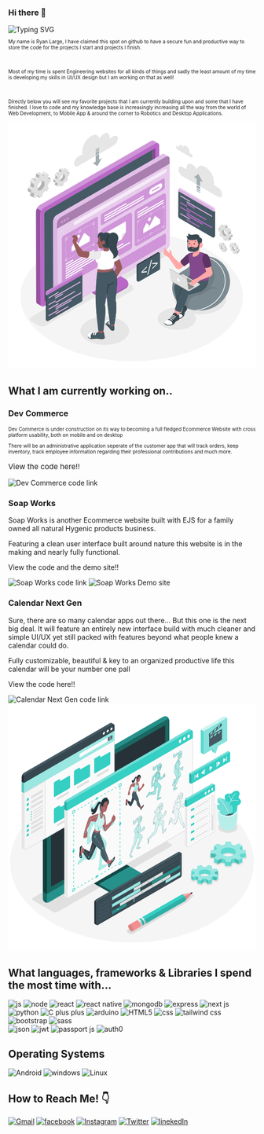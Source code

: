 ### Hi there 👋

<img src="https://readme-typing-svg.demolab.com?font=SansSarif&size=50&duration=2500&pause=2000&color=FFF&width=1000&height=200&lines=Hi!+My+name+is+Ryan+Large!!%2C+;Welcome+to+my+Github+profile!!" alt="Typing SVG" />

<p style="font-size: 10px">My name is Ryan Large, I have claimed this spot on github
to have a secure fun and productive way to store the code
for the projects I start and projects I finish.</p> 
<br/>
<p style="font-size: 10px">Most of my time is spent Engineering websites for all kinds of things
and sadly the least amount of my time is developing my skills in UI/UX design
but I am working on that as well!</p>
<br/> 
<p style="font-size: 10px">Directly below you will see my favorite projects 
that I am currently building upon and some that I have finished.
I love to code and my knowledge base is increasingly increasing
all the way from the world of Web Development, to Mobile App & around the
corner to Robotics and Desktop Applications.</p>

<img src="./assets/WebsiteCreator-amico.svg" alt="Cool Photo" />

## What I am currently working on..

### Dev Commerce

<p style="font-size: 10px">Dev Commerce is under construction
on its way to becoming a full fledged Ecommerce Website with cross platform usability, both on mobile
and on desktop</p>

<p style="font-size: 10px">There will be an administrative application seperate of the customer app
that will track orders, keep inventory, track employee information regarding their professional contributions
and much more.</p>

<p style="font-size: 15px">View the code here!!</p>
<img src="https://img.shields.io/badge/Code-Dev Commerce-blueviolet?style=for-the-badge&logo=appveyor" alt="Dev Commerce code link" />

### Soap Works

<p>Soap Works is another Ecommerce website built with EJS for a family owned all natural
Hygenic products business.</p>

<p>Featuring a clean user interface built around nature this website
is in the making and nearly fully functional.</p>

<p>View the code and the demo site!!</p>
<img src="https://img.shields.io/badge/Code-Soap Works-blueviolet?style=for-the-badge&logo=appveyor" alt="Soap Works code link" />
<img src="https://img.shields.io/badge/Website-Demo-ff90ff?style=for-the-badge&logo=appveyor" alt="Soap Works Demo site" />

### Calendar Next Gen

<p>Sure, there are so many calendar apps out there... But this one is the next big deal. 
It will feature an entirely new interface build with much cleaner and simple UI/UX yet still
packed with features beyond what people knew a calendar could do.</p>

<p>Fully customizable, beautiful & key to an organized productive life
this calendar will be your number one pall</p>

<p>View the code here!!</p>
<img src="https://img.shields.io/badge/Code-Calendar Next Gen-blueviolet?style=for-the-badge&logo=appveyor" alt="Calendar Next Gen code link" />

<img src="./assets/web.svg" alt="web" />

## What languages, frameworks & Libraries I spend the most time with...  

<img style="width: 25px; height: 25px" src="https://seeklogo.com/images/J/javascript-logo-8892AEFCAC-seeklogo.com.png" alt="js" /> <img style="width: 25px; height: 25px" src="https://cdn.pixabay.com/photo/2015/04/23/17/41/node-js-736399_1280.png" alt="node" /> <img style="width: 25px; height: 25px" src="https://cdn.worldvectorlogo.com/logos/react-2.svg" alt="react" /> <img style="width: 25px; height: 25px" src="https://cdn.worldvectorlogo.com/logos/react-native-1.svg" alt="react native" /> <img style="width: 25px; height: 25px" src="https://cdn.worldvectorlogo.com/logos/mongodb-icon-1.svg" alt="mongodb" /> <img style="width: 25px; height: 25px" src="https://cdn.worldvectorlogo.com/logos/express-109.svg" alt="express" /> <img style="width: 25px; height: 25px" src="https://cdn.worldvectorlogo.com/logos/next-js.svg" alt="next js" />
<br/>
<img style="width: 25px; height: 25px" src="https://cdn.worldvectorlogo.com/logos/python-5.svg" alt="python" /> <img style="width: 25px; height: 25px" src="https://cdn.worldvectorlogo.com/logos/c.svg" alt="C plus plus" /> <img style="width: 25px; height: 25px" src="https://cdn.worldvectorlogo.com/logos/arduino-1.svg" alt="arduino" /> <img style="width: 25px; height: 25px" src="https://cdn.worldvectorlogo.com/logos/html-1.svg" alt="HTML5" /> <img style="width: 25px; height: 25px" src="https://cdn.worldvectorlogo.com/logos/css-3.svg" alt="css" /> <img style="width: 25px; height: 25px" src="https://cdn.worldvectorlogo.com/logos/tailwind-css-2.svg" alt="tailwind css" /> <img style="width: 25px; height: 25px" src="https://cdn.worldvectorlogo.com/logos/bootstrap-5-1.svg" alt="bootstrap" /> <img style="width: 25px; height: 25px" src="https://cdn.worldvectorlogo.com/logos/sass-1.svg" alt="sass" />
<br/>
<img style="width: 25px; height: 25px" src="https://cdn.worldvectorlogo.com/logos/json-5.svg" alt="json" /> <img style="width: 25px; height: 25px" src="https://cdn.worldvectorlogo.com/logos/jwtio-json-web-token.svg" alt="jwt" /> <img style="width: 25px; height: 25px" src="https://cdn.worldvectorlogo.com/logos/passport.svg" alt="passport js" /> <img style="width: 25px; height: 25px" src="https://cdn.worldvectorlogo.com/logos/auth0.svg" alt="auth0" />

## Operating Systems 
<img src="https://img.shields.io/badge/Android-3DDC84?style=for-the-badge&logo=android&logoColor=white" alt="Android" />
<img src="https://img.shields.io/badge/Windows-0078D6?style=for-the-badge&logo=windows&logoColor=white" alt="windows" />
<img src="https://img.shields.io/badge/Linux-FCC624?style=for-the-badge&logo=linux&logoColor=black" alt="Linux" />

## How to Reach Me! 👇
[<img src="https://img.shields.io/badge/Gmail-D14836?style=for-the-badge&logo=gmail&logoColor=white" alt="Gmail" />](ryanhudsonlarge13@gmail.com) [<img src="https://img.shields.io/badge/Facebook-1877F2?style=for-the-badge&logo=facebook&logoColor=white" alt="facebook" />](https://m.facebook.com/ryan.large.984?eav=Afb_ca1RYYviDYqYwVxrRIOnQzPU6Yh3GXFxHf8-l9kJ73sjTQDektoGhVDKNJ8mZdY&paipv=0)
[<img src="https://img.shields.io/badge/Instagram-E4405F?style=for-the-badge&logo=instagram&logoColor=white" alt="Instagram" />]() [<img src="https://img.shields.io/badge/Twitter-1DA1F2?style=for-the-badge&logo=twitter&logoColor=white" alt="Twitter" />](https://mobile.twitter.com/ryan_large13)
[<img src="https://img.shields.io/badge/LinkedIn-0077B5?style=for-the-badge&logo=linkedin&logoColor=white" alt="linekedIn" />](https://www.linkedin.com/mwlite/in/ryan-large) 

